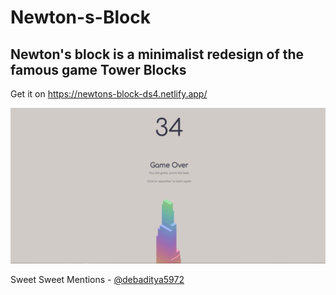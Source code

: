 # Newton-s-Block
## Newton's block is a minimalist redesign of the famous game Tower Blocks

Get it on https://newtons-block-ds4.netlify.app/

![Screenshot](/Newton_Tower.png)

Sweet Sweet Mentions - [@debaditya5972](https://twitter.com/debaditya5972)
